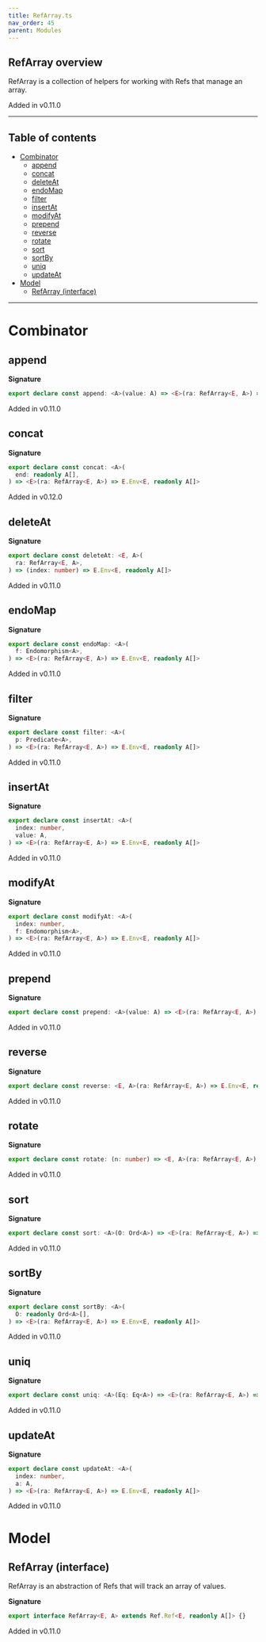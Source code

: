 ```yaml
---
title: RefArray.ts
nav_order: 45
parent: Modules
---
```


## RefArray overview

RefArray is a collection of helpers for working with Refs that manage an array.

Added in v0.11.0

---

<h2 class="text-delta">Table of contents</h2>

- [Combinator](#combinator)
  - [append](#append)
  - [concat](#concat)
  - [deleteAt](#deleteat)
  - [endoMap](#endomap)
  - [filter](#filter)
  - [insertAt](#insertat)
  - [modifyAt](#modifyat)
  - [prepend](#prepend)
  - [reverse](#reverse)
  - [rotate](#rotate)
  - [sort](#sort)
  - [sortBy](#sortby)
  - [uniq](#uniq)
  - [updateAt](#updateat)
- [Model](#model)
  - [RefArray (interface)](#refarray-interface)

---

# Combinator

## append

**Signature**

```ts
export declare const append: <A>(value: A) => <E>(ra: RefArray<E, A>) => E.Env<E, readonly A[]>
```

Added in v0.11.0

## concat

**Signature**

```ts
export declare const concat: <A>(
  end: readonly A[],
) => <E>(ra: RefArray<E, A>) => E.Env<E, readonly A[]>
```

Added in v0.12.0

## deleteAt

**Signature**

```ts
export declare const deleteAt: <E, A>(
  ra: RefArray<E, A>,
) => (index: number) => E.Env<E, readonly A[]>
```

Added in v0.11.0

## endoMap

**Signature**

```ts
export declare const endoMap: <A>(
  f: Endomorphism<A>,
) => <E>(ra: RefArray<E, A>) => E.Env<E, readonly A[]>
```

Added in v0.11.0

## filter

**Signature**

```ts
export declare const filter: <A>(
  p: Predicate<A>,
) => <E>(ra: RefArray<E, A>) => E.Env<E, readonly A[]>
```

Added in v0.11.0

## insertAt

**Signature**

```ts
export declare const insertAt: <A>(
  index: number,
  value: A,
) => <E>(ra: RefArray<E, A>) => E.Env<E, readonly A[]>
```

Added in v0.11.0

## modifyAt

**Signature**

```ts
export declare const modifyAt: <A>(
  index: number,
  f: Endomorphism<A>,
) => <E>(ra: RefArray<E, A>) => E.Env<E, readonly A[]>
```

Added in v0.11.0

## prepend

**Signature**

```ts
export declare const prepend: <A>(value: A) => <E>(ra: RefArray<E, A>) => E.Env<E, readonly A[]>
```

Added in v0.11.0

## reverse

**Signature**

```ts
export declare const reverse: <E, A>(ra: RefArray<E, A>) => E.Env<E, readonly A[]>
```

Added in v0.11.0

## rotate

**Signature**

```ts
export declare const rotate: (n: number) => <E, A>(ra: RefArray<E, A>) => E.Env<E, readonly A[]>
```

Added in v0.11.0

## sort

**Signature**

```ts
export declare const sort: <A>(O: Ord<A>) => <E>(ra: RefArray<E, A>) => E.Env<E, readonly A[]>
```

Added in v0.11.0

## sortBy

**Signature**

```ts
export declare const sortBy: <A>(
  O: readonly Ord<A>[],
) => <E>(ra: RefArray<E, A>) => E.Env<E, readonly A[]>
```

Added in v0.11.0

## uniq

**Signature**

```ts
export declare const uniq: <A>(Eq: Eq<A>) => <E>(ra: RefArray<E, A>) => E.Env<E, readonly A[]>
```

Added in v0.11.0

## updateAt

**Signature**

```ts
export declare const updateAt: <A>(
  index: number,
  a: A,
) => <E>(ra: RefArray<E, A>) => E.Env<E, readonly A[]>
```

Added in v0.11.0

# Model

## RefArray (interface)

RefArray is an abstraction of Refs that will track an array of values.

**Signature**

```ts
export interface RefArray<E, A> extends Ref.Ref<E, readonly A[]> {}
```

Added in v0.11.0
